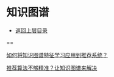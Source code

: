 # 知识图谱

* [返回上层目录](../advanced-knowledge.md)



==

[如何将知识图谱特征学习应用到推荐系统？](https://mp.weixin.qq.com/s/ZYLM3pt5w2gJXr0VUbNXSA)

[推荐算法不够精准？让知识图谱来解决](https://mp.weixin.qq.com/s/aCmQuWEFPYyq6UR55xeIrA)











